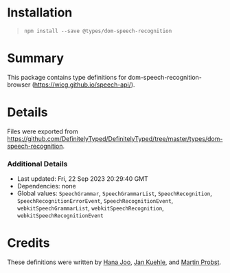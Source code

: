 # Installation
> `npm install --save @types/dom-speech-recognition`

# Summary
This package contains type definitions for dom-speech-recognition-browser (https://wicg.github.io/speech-api/).

# Details
Files were exported from https://github.com/DefinitelyTyped/DefinitelyTyped/tree/master/types/dom-speech-recognition.

### Additional Details
 * Last updated: Fri, 22 Sep 2023 20:29:40 GMT
 * Dependencies: none
 * Global values: `SpeechGrammar`, `SpeechGrammarList`, `SpeechRecognition`, `SpeechRecognitionErrorEvent`, `SpeechRecognitionEvent`, `webkitSpeechGrammarList`, `webkitSpeechRecognition`, `webkitSpeechRecognitionEvent`

# Credits
These definitions were written by [Hana Joo](https://github.com/h-joo), [Jan Kuehle](https://github.com/frigus02), and [Martin Probst](https://github.com/mprobst).
